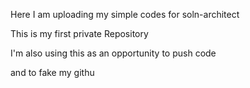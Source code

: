 Here I am uploading my simple codes for soln-architect


This is my first private Repository

I'm also using this as an opportunity to push code

and to fake my githu
        
